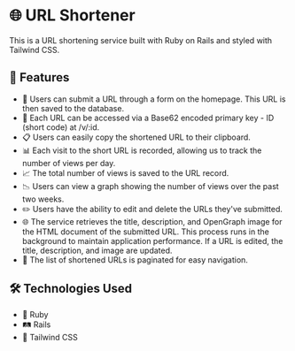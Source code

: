 # 🌐 URL Shortener

This is a URL shortening service built with Ruby on Rails and styled with Tailwind CSS.

## 🚀 Features

- 📝 Users can submit a URL through a form on the homepage. This URL is then saved to the database.
- 🔗 Each URL can be accessed via a Base62 encoded primary key - ID (short code) at /v/:id.
- 📋 Users can easily copy the shortened URL to their clipboard.
- 📊 Each visit to the short URL is recorded, allowing us to track the number of views per day.
- 📈 The total number of views is saved to the URL record.
- 📉 Users can view a graph showing the number of views over the past two weeks.
- ✏️ Users have the ability to edit and delete the URLs they've submitted.
- 🌐 The service retrieves the title, description, and OpenGraph image for the HTML document of the submitted URL. This process runs in the background to maintain application performance. If a URL is edited, the title, description, and image are updated.
- 📖 The list of shortened URLs is paginated for easy navigation.

## 🛠️ Technologies Used

- 💎 Ruby
- 🛤️ Rails
- 🎨 Tailwind CSS
